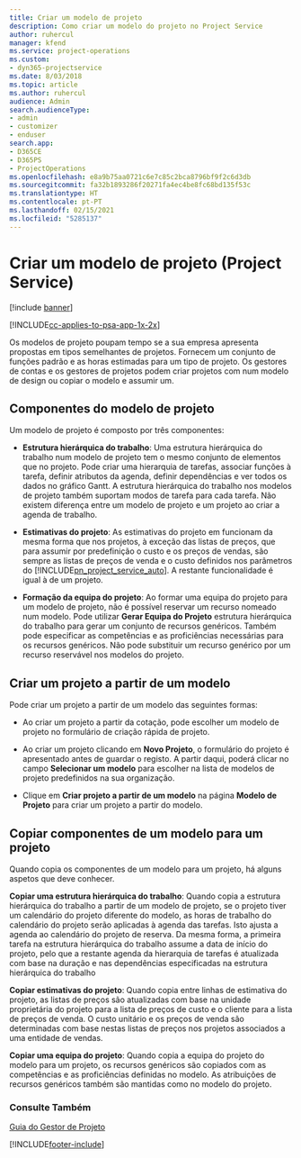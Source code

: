 ```yaml
---
title: Criar um modelo de projeto
description: Como criar um modelo do projeto no Project Service
author: ruhercul
manager: kfend
ms.service: project-operations
ms.custom:
- dyn365-projectservice
ms.date: 8/03/2018
ms.topic: article
ms.author: ruhercul
audience: Admin
search.audienceType:
- admin
- customizer
- enduser
search.app:
- D365CE
- D365PS
- ProjectOperations
ms.openlocfilehash: e8a9b75aa0721c6e7c85c2bca8796bf9f2c6d3db
ms.sourcegitcommit: fa32b1893286f20271fa4ec4be8fc68bd135f53c
ms.translationtype: HT
ms.contentlocale: pt-PT
ms.lasthandoff: 02/15/2021
ms.locfileid: "5285137"
---
```

# <a name="create-a-project-template-project-service"></a>Criar um modelo de projeto (Project Service)

[!include [banner](../includes/psa-now-project-operations.md)]

[!INCLUDE[cc-applies-to-psa-app-1x-2x](../includes/cc-applies-to-psa-app-1x-2x.md)]

Os modelos de projeto poupam tempo se a sua empresa apresenta propostas em tipos semelhantes de projetos. Fornecem um conjunto de funções padrão e as horas estimadas para um tipo de projeto. Os gestores de contas e os gestores de projetos podem criar projetos com num modelo de design ou copiar o modelo e assumir um.  
  
## <a name="components-of-project-template"></a>Componentes do modelo de projeto
 Um modelo de projeto é composto por três componentes:  
  
- **Estrutura hierárquica do trabalho**: Uma estrutura hierárquica do trabalho num modelo de projeto tem o mesmo conjunto de elementos que no projeto. Pode criar uma hierarquia de tarefas, associar funções à tarefa, definir atributos da agenda, definir dependências e ver todos os dados no gráfico Gantt. A estrutura hierárquica do trabalho nos modelos de projeto também suportam modos de tarefa para cada tarefa. Não existem diferença entre um modelo de projeto e um projeto ao criar a agenda de trabalho.  
  
- **Estimativas do projeto**: As estimativas do projeto em funcionam da mesma forma que nos projetos, à exceção das listas de preços, que para assumir por predefinição o custo e os preços de vendas, são sempre as listas de preços de venda e o custo definidos nos parâmetros do [!INCLUDE[pn_project_service_auto](../includes/pn-project-service-auto.md)]. A restante funcionalidade é igual à de um projeto.  
  
- **Formação da equipa do projeto**: Ao formar uma equipa do projeto para um modelo de projeto, não é possível reservar um recurso nomeado num modelo. Pode utilizar **Gerar Equipa do Projeto** estrutura hierárquica do trabalho para gerar um conjunto de recursos genéricos. Também pode especificar as competências e as proficiências necessárias para os recursos genéricos. Não pode substituir um recurso genérico por um recurso reservável nos modelos do projeto.  
  
## <a name="create-a-project-from-a-template"></a>Criar um projeto a partir de um modelo  
 Pode criar um projeto a partir de um modelo das seguintes formas:  
  
-   Ao criar um projeto a partir da cotação, pode escolher um modelo de projeto no formulário de criação rápida de projeto.  
  
-   Ao criar um projeto clicando em **Novo Projeto**, o formulário do projeto é apresentado antes de guardar o registo. A partir daqui, poderá clicar no campo **Selecionar um modelo** para escolher na lista de modelos de projeto predefinidos na sua organização.  
  
-   Clique em **Criar projeto a partir de um modelo** na página **Modelo de Projeto** para criar um projeto a partir do modelo.  
  
## <a name="copying-components-of-a-template-to-a-project"></a>Copiar componentes de um modelo para um projeto  
 Quando copia os componentes de um modelo para um projeto, há alguns aspetos que deve conhecer.  
  
 **Copiar uma estrutura hierárquica do trabalho**: Quando copia a estrutura hierárquica do trabalho a partir de um modelo de projeto, se o projeto tiver um calendário do projeto diferente do modelo, as horas de trabalho do calendário do projeto serão aplicadas à agenda das tarefas. Isto ajusta a agenda ao calendário do projeto de reserva. Da mesma forma, a primeira tarefa na estrutura hierárquica do trabalho assume a data de início do projeto, pelo que a restante agenda da hierarquia de tarefas é atualizada com base na duração e nas dependências especificadas na estrutura hierárquica do trabalho  
  
 **Copiar estimativas do projeto**: Quando copia entre linhas de estimativa do projeto, as listas de preços são atualizadas com base na unidade proprietária do projeto para a lista de preços de custo e o cliente para a lista de preços de venda. O custo unitário e os preços de venda são determinadas com base nestas listas de preços nos projetos associados a uma entidade de vendas.  
  
 **Copiar uma equipa do projeto**: Quando copia a equipa do projeto do modelo para um projeto, os recursos genéricos são copiados com as competências e as proficiências definidas no modelo. As atribuições de recursos genéricos também são mantidas como no modelo do projeto.  
  
### <a name="see-also"></a>Consulte Também  
 [Guia do Gestor de Projeto](../psa/project-manager-guide.md)


[!INCLUDE[footer-include](../includes/footer-banner.md)]